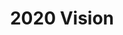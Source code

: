 ---
artist: Kouslin
title: '2020 Vision'
apple_link: 'https://music.apple.com/us/album/2020-vision-ep/1500929093'
link: 'https://www.dropbox.com/s/ail3hl6p254ksrk/Kouslin.zip?dl=1'
content: "Eschewing the ever-increasing BPM's in current dance circles, Koulsin drops the tempo down to 100 BPM (my personal sweet spot) for an excellent EP featuring subsonic subs and swung dembow rhythms. A massively promising debut from one of the genre's most exciting labels.\n"
new_image: ../assets/FFWD/Kouslin.jpg
published_date: '2020-05-10T19:07:24.000Z'
---